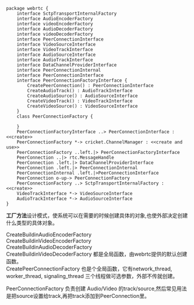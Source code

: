 ```plantuml
package webrtc {
    interface SctpTransportInternalFactory
    interface AudioEncoderFactory
    interface videoEncoderFactory
    interface AudioDecoderFactory
    interface videoDecoderFactory
    interface PeerConnectionInterface
    interface VideoSourceInterface
    interface VideoTrackInterface
    interface AudioSourceInterface
    interface AudioTrackInterface
    interface DataChannelProviderInterface
    interface PeerConnectionInternal
    interface PeerConnectionInterface
    interface PeerConnectionFactoryInterface {
        CreatePeerConnection() : PeerConnectionInterface
        CreateAudioTrack() : AudioTrackInterface
        CreateAudioSource() : AudioSourceInterface
        CreateVideoTrack() : VideoTrackInterface
        CreateVideoSource() : VideoSourceInterface
    }
    class PeerConnectionFactory {

    }
    PeerConnectionFactoryInterface ..> PeerConnectionInterface : <<create>>
    PeerConnectionFactory *-> cricket.ChannelManager : <<create and use>>
    PeerConnectionFactory ..left.|> PeerConnectionFactoryInterface
    PeerConnection ..|> rtc.MessageHandle
    PeerConnection .left.|> DataChannelProviderInterface
    PeerConnection .left.|> PeerConnectionInternal
    PeerConnectionInternal .left.|>PeerConnectionInterface
    PeerConnection o-up-> PeerConnectionFactory
    PeerConnectionFactory ..> SctpTransportInternalFactory : <<create>>
    VideoTrackInterface *-> VideoSourceInterface
    AudioTrackInterface *-> AudioSourceInterface
}
```
**工厂方法**设计模式，使系统可以在需要的时候创建具体的对象,也使外部决定创建什么类型的具体对象。

CreateBuildinAudioEncoderFactory  
CreateBuildinVideoEncoderFactory  
CreateBuildinAudioDecoderFactory  
CreateBuildinVideoDecoderFactory 都是全局函数，由webrtc提供的默认创建函数。  
CreatePeerConnectionFactory 也是个全局函数，它有network_thread, 
worker_thread, 
signaling_thread 三个线程做可选参数，外部不传就创建。

PeerConnectionFactory 负责创建 Audio/Video  的track/source,然后常见用法是把source设置给track,再把track添加到PeerConnection里。